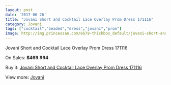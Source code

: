 ```yaml
---
layout: post
date: '2017-06-26'
title: "Jovani Short and Cocktail Lace Overlay Prom Dress 171116"
category: Jovani
tags: ["cocktail","beaded","dress","jovani","prom"]
image: http://img.princessan.com/6679-thickbox_default/jovani-short-and-cocktail-lace-overlay-prom-dress-171116.jpg
---
```

Jovani Short and Cocktail Lace Overlay Prom Dress 171116

On Sales: **$469.994**
<a href="https://www.princessan.com/en/jovani/3039-jovani-short-and-cocktail-lace-overlay-prom-dress-171116.html"><amp-img layout="responsive" width="600" height="600" src="//img.princessan.com/6679-thickbox_default/jovani-short-and-cocktail-lace-overlay-prom-dress-171116.jpg" alt="Jovani Short and Cocktail Lace Overlay Prom Dress 171116 0" /></a>
<a href="https://www.princessan.com/en/jovani/3039-jovani-short-and-cocktail-lace-overlay-prom-dress-171116.html"><amp-img layout="responsive" width="600" height="600" src="//img.princessan.com/6681-thickbox_default/jovani-short-and-cocktail-lace-overlay-prom-dress-171116.jpg" alt="Jovani Short and Cocktail Lace Overlay Prom Dress 171116 1" /></a>
<a href="https://www.princessan.com/en/jovani/3039-jovani-short-and-cocktail-lace-overlay-prom-dress-171116.html"><amp-img layout="responsive" width="600" height="600" src="//img.princessan.com/6680-thickbox_default/jovani-short-and-cocktail-lace-overlay-prom-dress-171116.jpg" alt="Jovani Short and Cocktail Lace Overlay Prom Dress 171116 2" /></a>

Buy it: [Jovani Short and Cocktail Lace Overlay Prom Dress 171116](https://www.princessan.com/en/jovani/3039-jovani-short-and-cocktail-lace-overlay-prom-dress-171116.html "Jovani Short and Cocktail Lace Overlay Prom Dress 171116")

View more: [Jovani](https://www.princessan.com/en/26-jovani "Jovani")